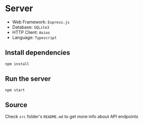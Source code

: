 # Server

- Web Framework: `Express.js`
- Database: `SQLite3`
- HTTP Client: `Axios`
- Language: `Typescript`

## Install dependencies

```
npm install
```

## Run the server

```
npm start
```

## Source

Check `src` folder's `README.md` to get more info about API endpoints
